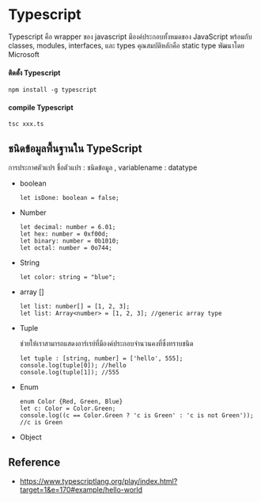 # Typescript

Typescript คือ wrapper ของ javascript มีองค์ประกอบทั้งหมดของ JavaScript พร้อมกับ classes, modules, interfaces, และ types คุณสมบัติหลักคือ static type พัฒนาโดย Microsoft

#### ติดตั้ง Typescript

    npm install -g typescript
    
#### compile Typescript
    
    tsc xxx.ts
    

## ชนิดข้อมูลพื้นฐานใน TypeScript

การประกาศตัวแปร ชื่อตัวแปร : ชนิดข้อมูล , variablename : datatype

  - boolean
  
        let isDone: boolean = false;
        
  - Number
  
        let decimal: number = 6.01;
        let hex: number = 0xf00d;
        let binary: number = 0b1010;
        let octal: number = 0o744;
        
  - String 
  
        let color: string = "blue";
        
  - array []
  
        let list: number[] = [1, 2, 3];
        let list: Array<number> = [1, 2, 3]; //generic array type
        
  - Tuple
  
    ช่วยให้เราสามารถแสดงอาร์เรย์ที่มีองค์ประกอบจำนวนคงที่ซึ่งทราบชนิด

        let tuple : [string, number] = ['hello', 555];
        console.log(tuple[0]); //hello
        console.log(tuple[1]); //555

  - Enum 
  
        enum Color {Red, Green, Blue}
        let c: Color = Color.Green;
        console.log((c == Color.Green ? 'c is Green' : 'c is not Green')); //c is Green
  
  - Object 
  
  
  ## Reference
  
  - https://www.typescriptlang.org/play/index.html?target=1&e=170#example/hello-world
